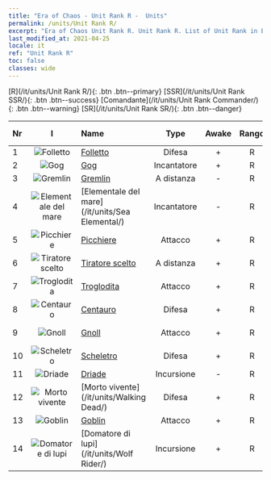 ```yaml
---
title: "Era of Chaos - Unit Rank R -  Units"
permalink: /units/Unit Rank R/
excerpt: "Era of Chaos Unit Rank R. Unit Rank R. List of Unit Rank in Era of Chaos"
last_modified_at: 2021-04-25
locale: it
ref: "Unit Rank R"
toc: false
classes: wide
---
```

 [R](/it/units/Unit Rank R/){: .btn .btn--primary} [SSR](/it/units/Unit Rank SSR/){: .btn .btn--success} [Comandante](/it/units/Unit Rank Commander/){: .btn .btn--warning} [SR](/it/units/Unit Rank SR/){: .btn .btn--danger} 

  | Nr | I |         Name        |   Type   | Awake | Rango |   Members     |  Stars  | Exclusive | Attack  |     HP    |  Awaken Name  |
  |:---|:-:|:--------------------|:--------:|:-----:|:---------:|:-------------:|:-------:|:---------:|:-------:|:---------:|:--------------|
  | 1 | ![Folletto](/images/u/ti_xiaoemo.jpg) | [Folletto](/it/units/Imp/) | Difesa | + | R | x9 | <i class="fas fa-star"/> | - | 51.3 | 1224 |  Famiglio  |
  | 2 | ![Gog](/images/u/ti_touhuoguai.jpg) | [Gog](/it/units/Gog/) | Incantatore | + | R | x9 | <i class="fas fa-star"/> | - | 102.6 | 629 |  Magog  |
  | 3 | ![Gremlin](/images/u/ti_xiaoyaojing.jpg) | [Gremlin](/it/units/Gremlin/) | A distanza | - | R | x9 | <i class="fas fa-star"/> | - | 84.4 | 645 |   -   |
  | 4 | ![Elementale del mare](/images/u/ti_haiyuansu.jpg) | [Elementale del mare](/it/units/Sea Elemental/) | Incantatore | - | R | x9 | <i class="fas fa-star"/> | - | 201.8 | 1446 |  Elementale delle maree  |
  | 5 | ![Picchiere](/images/u/ti_jibing.jpg) | [Picchiere](/it/units/Pikeman/) | Attacco | + | R | x9 | <i class="fas fa-star"/> | - | 84.4 | 645 |  Alabardiere  |
  | 6 | ![Tiratore scelto](/images/u/ti_nushou.jpg) | [Tiratore scelto](/it/units/Marksman/) | A distanza | + | R | x9 | <i class="fas fa-star"/> | - | 85.3 | 438 |  Maestro arciere  |
  | 7 | ![Troglodita](/images/u/ti_dongxueren.jpg) | [Troglodita](/it/units/Troglodyte/) | Attacco | + | R | x9 | <i class="fas fa-star"/> | - | 86.0 | 744 |  Troglodita oscuro  |
  | 8 | ![Centauro](/images/u/ti_banrenma.jpg) | [Centauro](/it/units/Centaur/) | Difesa | + | R | x9 | <i class="fas fa-star"/> | - | 111.0 | 2691 |  Capitano Centauro  |
  | 9 | ![Gnoll](/images/u/ti_langren.jpg) | [Gnoll](/it/units/Gnoll/) | Attacco | + | R | x9 | <i class="fas fa-star"/> | - | 84.4 | 761 |  Guerriero gnoll  |
  | 10 | ![Scheletro](/images/u/ti_kulouzhanshi.jpg) | [Scheletro](/it/units/Skeleton/) | Difesa | + | R | x9 | <i class="fas fa-star"/> | - | 57.9 | 1158 |  Scheletro guerriero  |
  | 11 | ![Driade](/images/u/ti_mofaxianling.jpg) | [Driade](/it/units/Sprite/) | Incursione | - | R | x4 | <i class="fas fa-star"/> | - | 69.5 | 993 |    |
  | 12 | ![Morto vivente](/images/u/ti_jiangshi.jpg) | [Morto vivente](/it/units/Walking Dead/) | Difesa | + | R | x9 | <i class="fas fa-star"/> | - | 117.7 | 2758 |  Zombi  |
  | 13 | ![Goblin](/images/u/ti_shourenzhanshi.jpg) | [Goblin](/it/units/Goblin/) | Attacco | + | R | x9 | <i class="fas fa-star"/> | - | 82.7 | 761 |  Hobgoblin  |
  | 14 | ![Domatore di lupi](/images/u/ti_langqibing.jpg) | [Domatore di lupi](/it/units/Wolf Rider/) | Incursione | + | R | x9 | <i class="fas fa-star"/> | - | 72.8 | 860 |  Signore dei Lupi  |
